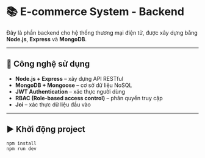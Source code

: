 # 📚 E-commerce System - Backend

Đây là phần backend cho hệ thống thương mại điện tử, được xây dựng bằng **Node.js**, **Express** và **MongoDB**.

---

## 🚀 Công nghệ sử dụng

- **Node.js + Express** – xây dựng API RESTful
- **MongoDB + Mongoose** – cơ sở dữ liệu NoSQL
- **JWT Authentication** – xác thực người dùng
- **RBAC (Role-based access control)** – phân quyền truy cập
- **Joi** – xác thực dữ liệu đầu vào

---

## ▶️ Khởi động project

```bash
npm install
npm run dev
